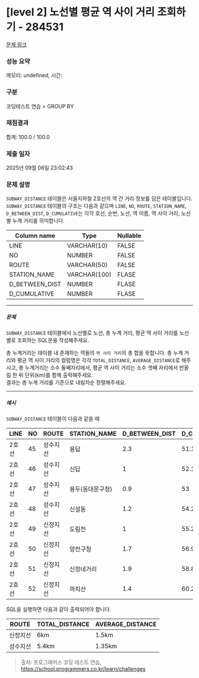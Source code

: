 # [level 2] 노선별 평균 역 사이 거리 조회하기 - 284531 

[문제 링크](https://school.programmers.co.kr/learn/courses/30/lessons/284531) 

### 성능 요약

메모리: undefined, 시간: 

### 구분

코딩테스트 연습 > GROUP BY

### 채점결과

합계: 100.0 / 100.0

### 제출 일자

2025년 09월 06일 23:02:43

### 문제 설명

<p><code>SUBWAY_DISTANCE</code> 테이블은 서울지하철 2호선의 역 간 거리 정보를 담은 테이블입니다. <code>SUBWAY_DISTANCE</code> 테이블의 구조는 다음과 같으며 <code>LINE</code>, <code>NO</code>, <code>ROUTE</code>, <code>STATION_NAME</code>, <code>D_BETWEEN_DIST</code>, <code>D_CUMULATIVE</code>는 각각 호선, 순번, 노선, 역 이름, 역 사이 거리, 노선별 누계 거리를 의미합니다.</p>
<table class="table">
        <thead><tr>
<th>Column name</th>
<th>Type</th>
<th>Nullable</th>
</tr>
</thead>
        <tbody><tr>
<td>LINE</td>
<td>VARCHAR(10)</td>
<td>FALSE</td>
</tr>
<tr>
<td>NO</td>
<td>NUMBER</td>
<td>FALSE</td>
</tr>
<tr>
<td>ROUTE</td>
<td>VARCHAR(50)</td>
<td>FALSE</td>
</tr>
<tr>
<td>STATION_NAME</td>
<td>VARCHAR(100)</td>
<td>FLASE</td>
</tr>
<tr>
<td>D_BETWEEN_DIST</td>
<td>NUMBER</td>
<td>FLASE</td>
</tr>
<tr>
<td>D_CUMULATIVE</td>
<td>NUMBER</td>
<td>FLASE</td>
</tr>
</tbody>
      </table>
<hr>

<h5>문제</h5>

<p><code>SUBWAY_DISTANCE</code> 테이블에서 노선별로 노선, 총 누계 거리, 평균 역 사이 거리를 노선별로 조회하는 SQL문을 작성해주세요.</p>

<p>총 누계거리는 테이블 내 존재하는 역들의 <code>역 사이 거리</code>의 총 합을 뜻합니다. 총 누계 거리와 평균 역 사이 거리의 컬럼명은 각각 <code>TOTAL_DISTANCE</code>, <code>AVERAGE_DISTANCE</code>로 해주시고, 총 누계거리는 소수 둘째자리에서, 평균 역 사이 거리는 소수 셋째 자리에서 반올림 한 뒤 단위(km)를 함께 출력해주세요.<br>
결과는 총 누계 거리를 기준으로 내림차순 정렬해주세요.</p>

<hr>

<h5>예시</h5>

<p><code>SUBWAY_DISTANCE</code> 테이블이 다음과 같을 때</p>
<table class="table">
        <thead><tr>
<th>LINE</th>
<th>NO</th>
<th>ROUTE</th>
<th>STATION_NAME</th>
<th>D_BETWEEN_DIST</th>
<th>D_CUMULATIVE</th>
</tr>
</thead>
        <tbody><tr>
<td>2호선</td>
<td>45</td>
<td>성수지선</td>
<td>용답</td>
<td>2.3</td>
<td>51.1</td>
</tr>
<tr>
<td>2호선</td>
<td>46</td>
<td>성수지선</td>
<td>신답</td>
<td>1</td>
<td>52.1</td>
</tr>
<tr>
<td>2호선</td>
<td>47</td>
<td>성수지선</td>
<td>용두(동대문구청)</td>
<td>0.9</td>
<td>53</td>
</tr>
<tr>
<td>2호선</td>
<td>48</td>
<td>성수지선</td>
<td>신설동</td>
<td>1.2</td>
<td>54.2</td>
</tr>
<tr>
<td>2호선</td>
<td>49</td>
<td>신정지선</td>
<td>도림천</td>
<td>1</td>
<td>55.2</td>
</tr>
<tr>
<td>2호선</td>
<td>50</td>
<td>신정지선</td>
<td>양천구청</td>
<td>1.7</td>
<td>56.9</td>
</tr>
<tr>
<td>2호선</td>
<td>51</td>
<td>신정지선</td>
<td>신정네거리</td>
<td>1.9</td>
<td>58.8</td>
</tr>
<tr>
<td>2호선</td>
<td>52</td>
<td>신정지선</td>
<td>까치산</td>
<td>1.4</td>
<td>60.2</td>
</tr>
</tbody>
      </table>
<p>SQL을 실행하면 다음과 같이 출력되어야 합니다.</p>
<table class="table">
        <thead><tr>
<th>ROUTE</th>
<th>TOTAL_DISTANCE</th>
<th>AVERAGE_DISTANCE</th>
</tr>
</thead>
        <tbody><tr>
<td>신정지선</td>
<td>6km</td>
<td>1.5km</td>
</tr>
<tr>
<td>성수지선</td>
<td>5.4km</td>
<td>1.35km</td>
</tr>
</tbody>
      </table>

> 출처: 프로그래머스 코딩 테스트 연습, https://school.programmers.co.kr/learn/challenges